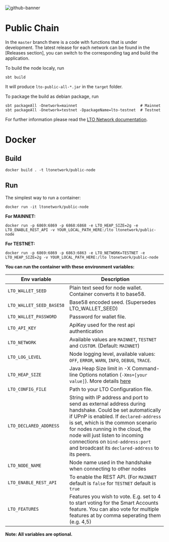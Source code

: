 ![github-banner](https://user-images.githubusercontent.com/100821/108692834-6a115200-74fd-11eb-92df-ee07bf62b386.png)

# Public Chain 
In the `master` branch there is a code with functions that is under development. The latest release for each network can be found in the [Releases section], you can switch to the corresponding tag and build the application.

To build the node localy, run
```
sbt build
```

It will produce `lto-public-all-*.jar` in the `target` folder.

To package the build as debian package, run
```
sbt packageAll -Dnetwork=mainnet                            # Mainnet
sbt packageAll -Dnetwork=testnet -DpackageName=lto-testnet  # Testnet
```

For further information please read the [LTO Network documentation](https://docs.ltonetwork.com).

# Docker

## Build

```
docker build . -t ltonetwork/public-node
```

## Run

The simplest way to run a container:
```
docker run -it ltonetwork/public-node
```

**For MAINNET:**
```
docker run -p 6869:6869 -p 6868:6868 -e LTO_HEAP_SIZE=2g -e LTO_ENABLE_REST_API -v YOUR_LOCAL_PATH_HERE:/lto ltonetwork/public-node    
```

**For TESTNET:**
```
docker run -p 6869:6869 -p 6863:6863 -e LTO_NETWORK=TESTNET -e LTO_HEAP_SIZE=2g -v YOUR_LOCAL_PATH_HERE:/lto ltonetwork/public-node
``` 

**You can run the container with these environment variables:**

|Env variable                 |Description   |
|-----------------------------|--------------|
|`LTO_WALLET_SEED`            |Plain text seed for node wallet. Container converts it to base58.   |
|`LTO_WALLET_SEED_BASE58`     |Base58 encoded seed. (Supersedes LTO_WALLET_SEED)  |
|`LTO_WALLET_PASSWORD`        |Password for wallet file.    |
|`LTO_API_KEY`                |ApiKey used for the rest api authentication |
|`LTO_NETWORK`                |Available values are `MAINNET`, `TESTNET` and `CUSTOM`. (Default: `MAINNET`)  |
|`LTO_LOG_LEVEL`              |Node logging level, available values: `OFF`, `ERROR`, `WARN`, `INFO`, `DEBUG`, `TRACE`. |
|`LTO_HEAP_SIZE`              |Java Heap Size limit in -X Command-line Options notation (`-Xms=[your value]`). More details [here](https://docs.oracle.com/cd/E13150_01/jrockit_jvm/jrockit/jrdocs/refman/optionX.html)   |
|`LTO_CONFIG_FILE`            |Path to your LTO Configuration file.   |
|`LTO_DECLARED_ADDRESS`       |String with IP address and port to send as external address during handshake. Could be set automatically if UPnP is enabled. If `declared-address` is set, which is the common scenario for nodes running in the cloud, the node will just listen to incoming connections on `bind-address:port` and broadcast its `declared-address` to its peers.|
|`LTO_NODE_NAME`              |Node name used in the handshake when connecting to other nodes|
|`LTO_ENABLE_REST_API`        |To enable the REST API. (For `MAINNET` default is `false` for `TESTNET` default is `true`|
|`LTO_FEATURES`               |Features you wish to vote. E.g. set to 4 to start voting for the Smart Accounts feature. You can also vote for multiple features at by comma seperating them (e.g. 4,5)|

**Note: All variables are optional.**  

